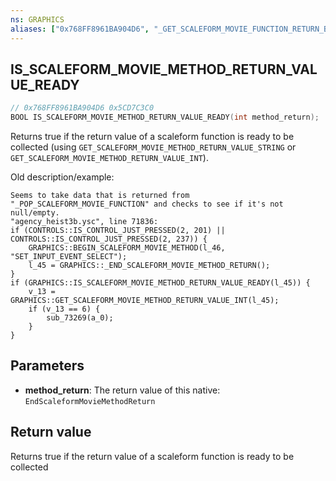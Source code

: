 ```yaml
---
ns: GRAPHICS
aliases: ["0x768FF8961BA904D6", "_GET_SCALEFORM_MOVIE_FUNCTION_RETURN_BOOL"]
---
```

## IS_SCALEFORM_MOVIE_METHOD_RETURN_VALUE_READY

```c
// 0x768FF8961BA904D6 0x5CD7C3C0
BOOL IS_SCALEFORM_MOVIE_METHOD_RETURN_VALUE_READY(int method_return);
```

Returns true if the return value of a scaleform function is ready to be collected (using `GET_SCALEFORM_MOVIE_METHOD_RETURN_VALUE_STRING` or `GET_SCALEFORM_MOVIE_METHOD_RETURN_VALUE_INT`).

Old description/example:

```
Seems to take data that is returned from "_POP_SCALEFORM_MOVIE_FUNCTION" and checks to see if it's not null/empty.  
"agency_heist3b.ysc", line 71836:  
if (CONTROLS::IS_CONTROL_JUST_PRESSED(2, 201) || CONTROLS::IS_CONTROL_JUST_PRESSED(2, 237)) {  
    GRAPHICS::BEGIN_SCALEFORM_MOVIE_METHOD(l_46, "SET_INPUT_EVENT_SELECT");  
    l_45 = GRAPHICS::_END_SCALEFORM_MOVIE_METHOD_RETURN();  
}  
if (GRAPHICS::IS_SCALEFORM_MOVIE_METHOD_RETURN_VALUE_READY(l_45)) {  
    v_13 = GRAPHICS::GET_SCALEFORM_MOVIE_METHOD_RETURN_VALUE_INT(l_45);  
    if (v_13 == 6) {  
        sub_73269(a_0);  
    }  
}  
```

## Parameters
* **method_return**: The return value of this native: `EndScaleformMovieMethodReturn`

## Return value
Returns true if the return value of a scaleform function is ready to be collected
